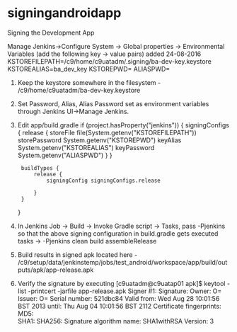 # signingandroidapp
Signing the Development App

Manage Jenkins->Configure System -> Global properties -> Environmental Variables (add the following key -> value pairs) added 24-08-2016
KSTOREFILEPATH=/c9/home/c9uatadm/.signing/ba-dev-key.keystore
KSTOREALIAS=ba_dev_key
KSTOREPWD=
ALIASPWD=

1) Keep the keystore somewhere in the filesystem - /c9/home/c9uatadm/ba-dev-key.keystore
2) Set Password, Alias, Alias Password set as environment variables through Jenkins UI->Manage Jenkins.
3) Edit app/build.gradle
    if (project.hasProperty("jenkins")) {
        signingConfigs {
            release {
                storeFile file(System.getenv("KSTOREFILEPATH"))
                storePassword System.getenv("KSTOREPWD")
                keyAlias System.getenv("KSTOREALIAS")
                keyPassword System.getenv("ALIASPWD")
            }
        }

        buildTypes {
            release {
                signingConfig signingConfigs.release

            }
        }
    }
4) In Jenkins Job -> Build -> Invoke Gradle script -> Tasks, pass -Pjenkins so that the above signing configuration in build.gradle gets executed
tasks             ->             -Pjenkins clean build assembleRelease
5) Build results in signed apk located here - /c9/setup/data/jenkinstemp/jobs/test_android/workspace/app/build/outputs/apk/app-release.apk
6) Verify the signature by executing
[c9uatadm@c9uatap01 apk]$ keytool -list -printcert -jarfile app-release.apk
Signer #1:
Signature:
Owner: O=
Issuer: O=
Serial number: 521dbc84
Valid from: Wed Aug 28 10:01:56 BST 2013 until: Thu Aug 04 10:01:56 BST 2112
Certificate fingerprints:
         MD5:  
         SHA1: 
         SHA256: 
         Signature algorithm name: SHA1withRSA
         Version: 3
